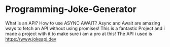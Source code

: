 # Programming-Joke-Generator
What is an API? How to use ASYNC AWAIT? Async and Await are amazing ways to fetch an API without using promises! 
This is a fantastic Project and i made a project with it to make sure i am a pro at this! 
The API i used is https://www.jokeapi.dev​
